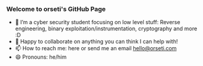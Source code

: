 ### Welcome to orseti's GitHub Page


- 🌱 I’m a cyber security student focusing on low level stuff: Reverse engineering, binary exploitation/instrumentation, cryptography and more :D
- 👯 Happy to collaborate on anything you can think I can help with! 
- 📫 How to reach me: here or send me an email hello@orseti.com
- 😄 Pronouns: he/him
